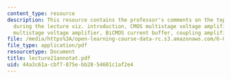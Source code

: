 ```yaml
---
content_type: resource
description: This resource contains the professor's comments on the topics covered
  during the lecture viz. introduction, CMOS multistage voltage amplifier, BiCMOS
  multistage voltage amplifier, BiCMOS current buffer, coupling amplifier stages.
file: /media/https%3A/open-learning-course-data-rc.s3.amazonaws.com/6-012-microelectronic-devices-and-circuits-fall-2005/44a3c61acbf7875ebb2854601c1af2e4_lecture21annotat.pdf
file_type: application/pdf
resourcetype: Document
title: lecture21annotat.pdf
uid: 44a3c61a-cbf7-875e-bb28-54601c1af2e4
---
```

